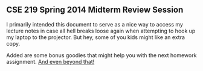 ## CSE 219 Spring 2014 Midterm Review Session ##

I primarily intended this document to serve as a nice way to access my lecture notes in case all hell breaks loose again when attempting to hook up my laptop to the projector. But hey, some of you kids might like an extra copy.

Added are some bonus goodies that might help you with the next homework assignment. [And even beyond that!](https://github.com/yvds/ramble-on "steal my code and I will hunt you down when you sleep and place very awake and playful cats in your room")